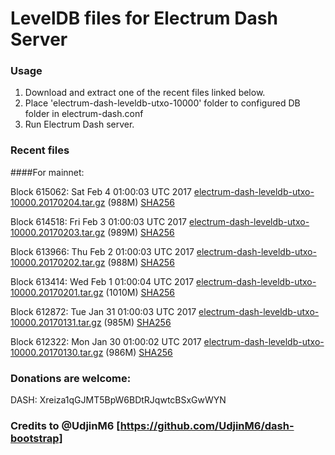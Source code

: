 # LevelDB files for Electrum Dash Server

### Usage

1. Download and extract one of the recent files linked below.
2. Place 'electrum-dash-leveldb-utxo-10000' folder to configured DB folder in electrum-dash.conf
3. Run Electrum Dash server.

### Recent files

####For mainnet:

Block 615062: Sat Feb  4 01:00:03 UTC 2017 [electrum-dash-leveldb-utxo-10000.20170204.tar.gz](https://transfer.sh/TbRGn/electrum-dash-leveldb-utxo-10000.20170204.tar.gz) (988M) [SHA256](https://transfer.sh/k3KHV/electrum-dash-leveldb-utxo-10000.20170204.tar.gz.sha256)

Block 614518: Fri Feb  3 01:00:03 UTC 2017 [electrum-dash-leveldb-utxo-10000.20170203.tar.gz](https://transfer.sh/ktazN/electrum-dash-leveldb-utxo-10000.20170203.tar.gz) (989M) [SHA256](https://transfer.sh/iVuuH/electrum-dash-leveldb-utxo-10000.20170203.tar.gz.sha256)

Block 613966: Thu Feb  2 01:00:03 UTC 2017 [electrum-dash-leveldb-utxo-10000.20170202.tar.gz](https://transfer.sh/CPQIc/electrum-dash-leveldb-utxo-10000.20170202.tar.gz) (988M) [SHA256](https://transfer.sh/w45Nu/electrum-dash-leveldb-utxo-10000.20170202.tar.gz.sha256)

Block 613414: Wed Feb  1 01:00:04 UTC 2017 [electrum-dash-leveldb-utxo-10000.20170201.tar.gz](https://transfer.sh/dfggh/electrum-dash-leveldb-utxo-10000.20170201.tar.gz) (1010M) [SHA256](https://transfer.sh/Po3GQ/electrum-dash-leveldb-utxo-10000.20170201.tar.gz.sha256)

Block 612872: Tue Jan 31 01:00:03 UTC 2017 [electrum-dash-leveldb-utxo-10000.20170131.tar.gz](https://transfer.sh/KKpcY/electrum-dash-leveldb-utxo-10000.20170131.tar.gz) (985M) [SHA256](https://transfer.sh/AlPxl/electrum-dash-leveldb-utxo-10000.20170131.tar.gz.sha256)

Block 612322: Mon Jan 30 01:00:02 UTC 2017 [electrum-dash-leveldb-utxo-10000.20170130.tar.gz](https://transfer.sh/3amj2/electrum-dash-leveldb-utxo-10000.20170130.tar.gz) (986M) [SHA256](https://transfer.sh/f35HJ/electrum-dash-leveldb-utxo-10000.20170130.tar.gz.sha256)

### Donations are welcome:

DASH: Xreiza1qGJMT5BpW6BDtRJqwtcBSxGwWYN

### Credits to @UdjinM6 [https://github.com/UdjinM6/dash-bootstrap]
